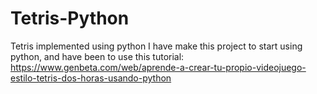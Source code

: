 # Tetris-Python
Tetris implemented using python
I have make this project to start using python, and have been to use this tutorial: https://www.genbeta.com/web/aprende-a-crear-tu-propio-videojuego-estilo-tetris-dos-horas-usando-python
